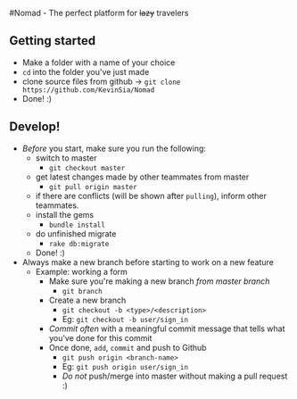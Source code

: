 #Nomad - The perfect platform for ~~lazy~~ travelers

## Getting started
- Make a folder with a name of your choice
- `cd` into the folder you've just made
- clone source files from github -> `git clone https://github.com/KevinSia/Nomad`
- Done! :)

## Develop!
- *Before* you start, make sure you run the following:
  - switch to master 
    - `git checkout master` 
  - get latest changes made by other teammates from master
    - `git pull origin master`
  - if there are conflicts (will be shown after `pulling`), inform other teammates.
  - install the gems
    - `bundle install`
  - do unfinished migrate
    - `rake db:migrate`
  - Done! :) 
- Always make a new branch before starting to work on a new feature 
  - Example: working a form
    - Make sure you're making a new branch *from master branch*
      - `git branch`
    - Create a new branch 
      - `git checkout -b <type>/<description>`
      - Eg: `git checkout -b user/sign_in`
    - *Commit often* with a meaningful commit message that tells what you've done for this commit 
    - Once done, `add`, `commit` and push to Github 
      - `git push origin <branch-name>`
      - Eg: `git push origin user/sign_in`
      - *Do not* push/merge into master without making a pull request :)
